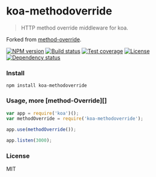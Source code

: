 # koa-methodoverride

> HTTP method override middleware for koa.

Forked from [method-override](https://github.com/expressjs/method-override).


[![NPM version][npm-img]][npm-url]
[![Build status][travis-img]][travis-url]
[![Test coverage][coveralls-img]][coveralls-url]
[![License][license-img]][license-url]
[![Dependency status][david-img]][david-url]

### Install

```
npm install koa-methodoverride
```

### Usage, more [method-Override][]

```js
var app = require('koa')();
var methodOverride = require('koa-methodoverride');

app.use(methodOverride());

app.listen(3000);
```


### License

MIT


[npm-img]: https://img.shields.io/npm/v/koa-methodoverride.svg?style=flat-square
[npm-url]: https://npmjs.org/package/koa-methodoverride
[travis-img]: https://img.shields.io/travis/koa-modules/koa-methodoverride.svg?style=flat-square
[travis-url]: https://travis-ci.org/koa-modules/koa-methodoverride
[coveralls-img]: https://img.shields.io/coveralls/koa-modules/koa-methodoverride.svg?style=flat-square
[coveralls-url]: https://coveralls.io/r/koa-modules/koa-methodoverride?branch=master
[license-img]: https://img.shields.io/badge/license-MIT-green.svg?style=flat-square
[license-url]: LICENSE
[david-img]: https://img.shields.io/david/koa-modules/koa-methodoverride.svg?style=flat-square
[david-url]: https://david-dm.org/koa-modules/koa-methodoverride
